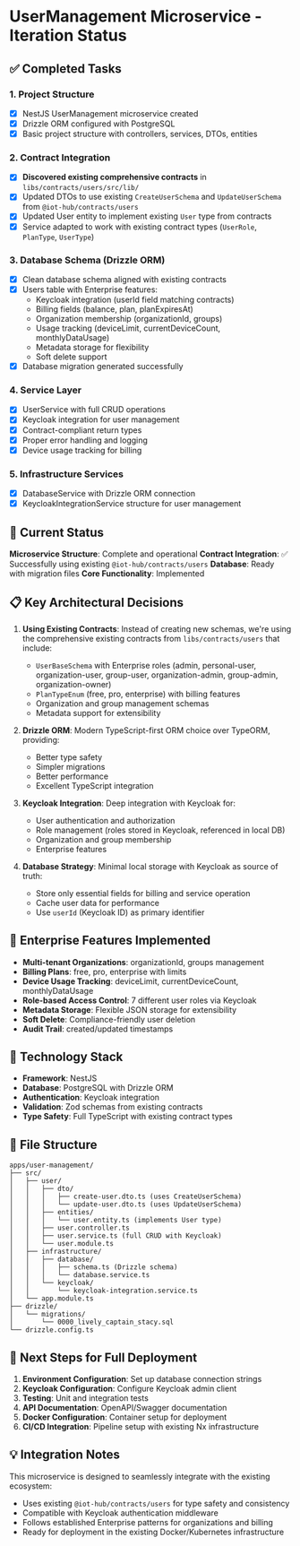 # UserManagement Microservice - Iteration Status

## ✅ Completed Tasks

### 1. Project Structure

- [x] NestJS UserManagement microservice created
- [x] Drizzle ORM configured with PostgreSQL
- [x] Basic project structure with controllers, services, DTOs, entities

### 2. Contract Integration

- [x] **Discovered existing comprehensive contracts** in `libs/contracts/users/src/lib/`
- [x] Updated DTOs to use existing `CreateUserSchema` and `UpdateUserSchema` from `@iot-hub/contracts/users`
- [x] Updated User entity to implement existing `User` type from contracts
- [x] Service adapted to work with existing contract types (`UserRole`, `PlanType`, `UserType`)

### 3. Database Schema (Drizzle ORM)

- [x] Clean database schema aligned with existing contracts
- [x] Users table with Enterprise features:
  - Keycloak integration (userId field matching contracts)
  - Billing fields (balance, plan, planExpiresAt)
  - Organization membership (organizationId, groups)
  - Usage tracking (deviceLimit, currentDeviceCount, monthlyDataUsage)
  - Metadata storage for flexibility
  - Soft delete support
- [x] Database migration generated successfully

### 4. Service Layer

- [x] UserService with full CRUD operations
- [x] Keycloak integration for user management
- [x] Contract-compliant return types
- [x] Proper error handling and logging
- [x] Device usage tracking for billing

### 5. Infrastructure Services

- [x] DatabaseService with Drizzle ORM connection
- [x] KeycloakIntegrationService structure for user management

## 🔄 Current Status

**Microservice Structure**: Complete and operational
**Contract Integration**: ✅ Successfully using existing `@iot-hub/contracts/users`
**Database**: Ready with migration files
**Core Functionality**: Implemented

## 📋 Key Architectural Decisions

1. **Using Existing Contracts**: Instead of creating new schemas, we're using the comprehensive existing contracts from `libs/contracts/users` that include:

   - `UserBaseSchema` with Enterprise roles (admin, personal-user, organization-user, group-user, organization-admin, group-admin, organization-owner)
   - `PlanTypeEnum` (free, pro, enterprise) with billing features
   - Organization and group management schemas
   - Metadata support for extensibility

2. **Drizzle ORM**: Modern TypeScript-first ORM choice over TypeORM, providing:

   - Better type safety
   - Simpler migrations
   - Better performance
   - Excellent TypeScript integration

3. **Keycloak Integration**: Deep integration with Keycloak for:

   - User authentication and authorization
   - Role management (roles stored in Keycloak, referenced in local DB)
   - Organization and group membership
   - Enterprise features

4. **Database Strategy**: Minimal local storage with Keycloak as source of truth:
   - Store only essential fields for billing and service operation
   - Cache user data for performance
   - Use `userId` (Keycloak ID) as primary identifier

## 🎯 Enterprise Features Implemented

- **Multi-tenant Organizations**: organizationId, groups management
- **Billing Plans**: free, pro, enterprise with limits
- **Device Usage Tracking**: deviceLimit, currentDeviceCount, monthlyDataUsage
- **Role-based Access Control**: 7 different user roles via Keycloak
- **Metadata Storage**: Flexible JSON storage for extensibility
- **Soft Delete**: Compliance-friendly user deletion
- **Audit Trail**: created/updated timestamps

## 🔧 Technology Stack

- **Framework**: NestJS
- **Database**: PostgreSQL with Drizzle ORM
- **Authentication**: Keycloak integration
- **Validation**: Zod schemas from existing contracts
- **Type Safety**: Full TypeScript with existing contract types

## 📁 File Structure

```
apps/user-management/
├── src/
│   ├── user/
│   │   ├── dto/
│   │   │   ├── create-user.dto.ts (uses CreateUserSchema)
│   │   │   └── update-user.dto.ts (uses UpdateUserSchema)
│   │   ├── entities/
│   │   │   └── user.entity.ts (implements User type)
│   │   ├── user.controller.ts
│   │   ├── user.service.ts (full CRUD with Keycloak)
│   │   └── user.module.ts
│   ├── infrastructure/
│   │   ├── database/
│   │   │   ├── schema.ts (Drizzle schema)
│   │   │   └── database.service.ts
│   │   └── keycloak/
│   │       └── keycloak-integration.service.ts
│   └── app.module.ts
├── drizzle/
│   └── migrations/
│       └── 0000_lively_captain_stacy.sql
└── drizzle.config.ts
```

## 🚀 Next Steps for Full Deployment

1. **Environment Configuration**: Set up database connection strings
2. **Keycloak Configuration**: Configure Keycloak admin client
3. **Testing**: Unit and integration tests
4. **API Documentation**: OpenAPI/Swagger documentation
5. **Docker Configuration**: Container setup for deployment
6. **CI/CD Integration**: Pipeline setup with existing Nx infrastructure

## 💡 Integration Notes

This microservice is designed to seamlessly integrate with the existing ecosystem:

- Uses existing `@iot-hub/contracts/users` for type safety and consistency
- Compatible with Keycloak authentication middleware
- Follows established Enterprise patterns for organizations and billing
- Ready for deployment in the existing Docker/Kubernetes infrastructure
